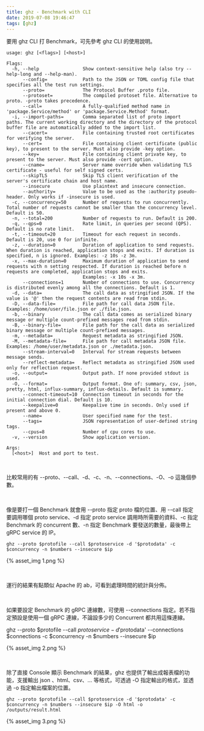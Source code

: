 ```yaml
---
title: ghz - Benchmark with CLI
date: 2019-07-08 19:46:47
tags: [ghz]
---
```


要用 ghz CLI 打 Benchmark，可先參考 ghz CLI 的使用說明。  

<!-- More -->

```
usage: ghz [<flags>] [<host>]

Flags:
  -h, --help                Show context-sensitive help (also try --help-long and --help-man).
      --config=             Path to the JSON or TOML config file that specifies all the test run settings.
      --proto=              The Protocol Buffer .proto file.
      --protoset=           The compiled protoset file. Alternative to proto. -proto takes precedence.
      --call=               A fully-qualified method name in 'package.Service/method' or 'package.Service.Method' format.
  -i, --import-paths=       Comma separated list of proto import paths. The current working directory and the directory of the protocol buffer file are automatically added to the import list.
      --cacert=             File containing trusted root certificates for verifying the server.
      --cert=               File containing client certificate (public key), to present to the server. Must also provide -key option.
      --key=                File containing client private key, to present to the server. Must also provide -cert option.
      --cname=              Server name override when validating TLS certificate - useful for self signed certs.
      --skipTLS             Skip TLS client verification of the server's certificate chain and host name.
      --insecure            Use plaintext and insecure connection.
      --authority=          Value to be used as the :authority pseudo-header. Only works if -insecure is used.
  -c, --concurrency=50      Number of requests to run concurrently. Total number of requests cannot be smaller than the concurrency level. Default is 50.
  -n, --total=200           Number of requests to run. Default is 200.
  -q, --qps=0               Rate limit, in queries per second (QPS). Default is no rate limit.
  -t, --timeout=20          Timeout for each request in seconds. Default is 20, use 0 for infinite.
  -z, --duration=0          Duration of application to send requests. When duration is reached, application stops and exits. If duration is specified, n is ignored. Examples: -z 10s -z 3m.
  -x, --max-duration=0      Maximum duration of application to send requests with n setting respected. If duration is reached before n requests are completed, application stops and exits.
                            Examples: -x 10s -x 3m.
      --connections=1       Number of connections to use. Concurrency is distributed evenly among all the connections. Default is 1.
  -d, --data=               The call data as stringified JSON. If the value is '@' then the request contents are read from stdin.
  -D, --data-file=          File path for call data JSON file. Examples: /home/user/file.json or ./file.json.
  -b, --binary              The call data comes as serialized binary message or multiple count-prefixed messages read from stdin.
  -B, --binary-file=        File path for the call data as serialized binary message or multiple count-prefixed messages.
  -m, --metadata=           Request metadata as stringified JSON.
  -M, --metadata-file=      File path for call metadata JSON file. Examples: /home/user/metadata.json or ./metadata.json.
      --stream-interval=0   Interval for stream requests between message sends.
      --reflect-metadata=   Reflect metadata as stringified JSON used only for reflection request.
  -o, --output=             Output path. If none provided stdout is used.
  -O, --format=             Output format. One of: summary, csv, json, pretty, html, influx-summary, influx-details. Default is summary.
      --connect-timeout=10  Connection timeout in seconds for the initial connection dial. Default is 10.
      --keepalive=0         Keepalive time in seconds. Only used if present and above 0.
      --name=               User specified name for the test.
      --tags=               JSON representation of user-defined string tags.
      --cpus=8              Number of cpu cores to use.
  -v, --version             Show application version.

Args:
  [<host>]  Host and port to test.
```

</br>


比較常用的有 --proto、--call、-d、-c、-n、--connections、-O、-o 這幾個參數。  

</br>


像是要打一個 Benchmark 就會用 --proto 指定 proto 檔的位置、用 --call 指定要調用哪個 proto service、-d 指定 proto service 調用時所需要的資料、-c 指定 Benchmark 的 concurrent 數、-n 指定 Benchmark 要發送的數量，最後帶上 gRPC service 的 IP。  

    ghz --proto $protofile --call $protoservice -d '$protodata' -c $concurrency -n $numbers --insecure $ip

{% asset_img 1.png %}

</br>


運行的結果有點類似 Apache 的 ab，可看到處理時間的統計與分佈。  

</br>


如果要設定 Benchmark 的 gRPC 連線數，可使用 --connections 指定。若不指定預設是使用一個 gRPC 連線，不論設多少的 Concurrent 都共用這條連線。  

ghz --proto $protofile --call $protoserv    ice -d '$protodata' --connections $connections -c $concurrency -n $numbers --insecure $ip

{% asset_img 2.png %}

</br>


除了直接 Console 顯示 Benchmark 的結果，ghz 也提供了輸出成報表檔的功能，支援輸出 json 、html、csv、… 等格式，可透過 -O 指定輸出的格式，並透過 -o 指定輸出檔案的位置。  

    ghz --proto $protofile --call $protoservice -d '$protodata' -c $concurrency -n $numbers --insecure $ip -O html -o /outputs/result.html

{% asset_img 3.png %}

</br>

